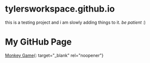 # tylersworkspace.github.io


this is a testing project and i am slowly adding things to it.
*be patient* :)

# My GitHub Page

[Monkey Game](https://games.cdn.famobi.com/html5games/k/kumba-kool/v120/?fg_domain=play.famobi.com&fg_aid=A1000-1&fg_uid=16afbe05-a248-4978-b982-57cd59f5d615&fg_pid=4638e320-4444-4514-81c4-d80a8c662371&fg_beat=530&original_ref=https%3A%2F%2Fgames.cdn.famobi.com%2F#_ga=1.205755408.2015710796.1448973940){: target="_blank" rel="noopener"}

